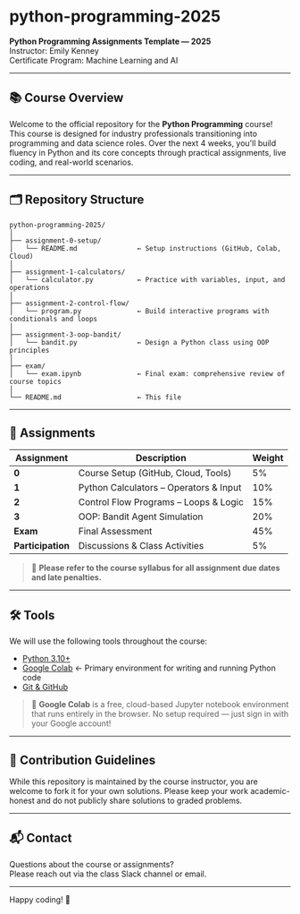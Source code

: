 # python-programming-2025
**Python Programming Assignments Template — 2025**  
Instructor: Emily Kenney  
Certificate Program: Machine Learning and AI  

---

## 📚 Course Overview

Welcome to the official repository for the **Python Programming** course!  
This course is designed for industry professionals transitioning into programming and data science roles. Over the next 4 weeks, you'll build fluency in Python and its core concepts through practical assignments, live coding, and real-world scenarios.

---

## 🗂️ Repository Structure
```text
python-programming-2025/
│
├── assignment-0-setup/
│   └── README.md               ← Setup instructions (GitHub, Colab, Cloud)
│
├── assignment-1-calculators/
│   └── calculator.py           ← Practice with variables, input, and operations
│
├── assignment-2-control-flow/
│   └── program.py              ← Build interactive programs with conditionals and loops
│
├── assignment-3-oop-bandit/
│   └── bandit.py               ← Design a Python class using OOP principles
│
├── exam/
│   └── exam.ipynb              ← Final exam: comprehensive review of course topics
│
└── README.md                   ← This file
```

---

## 📝 Assignments

| Assignment | Description | Weight |
|------------|-------------|--------|
| **0** | Course Setup (GitHub, Cloud, Tools) | 5% |
| **1** | Python Calculators – Operators & Input | 10% |
| **2** | Control Flow Programs – Loops & Logic | 15% |
| **3** | OOP: Bandit Agent Simulation | 20% |
| **Exam** | Final Assessment | 45% |
| **Participation** | Discussions & Class Activities | 5% |

> 📅 **Please refer to the course syllabus for all assignment due dates and late penalties.**  

---

## 🛠️ Tools

We will use the following tools throughout the course:

- [Python 3.10+](https://www.python.org/)
- [Google Colab](https://colab.research.google.com/) ← Primary environment for writing and running Python code
- [Git & GitHub](https://github.com/)

> 📝 **Google Colab** is a free, cloud-based Jupyter notebook environment that runs entirely in the browser. No setup required — just sign in with your Google account!


---

## 🤝 Contribution Guidelines

While this repository is maintained by the course instructor, you are welcome to fork it for your own solutions. Please keep your work academic-honest and do not publicly share solutions to graded problems.

---

## 📬 Contact

Questions about the course or assignments?  
Please reach out via the class Slack channel or email.

---

Happy coding! 🐍
